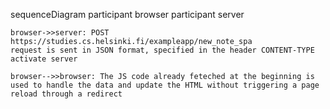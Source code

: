 sequenceDiagram
    participant browser
    participant server

    browser->>server: POST https://studies.cs.helsinki.fi/exampleapp/new_note_spa
    request is sent in JSON format, specified in the header CONTENT-TYPE
    activate server

    browser-->>browser: The JS code already feteched at the beginning is used to handle the data and update the HTML without triggering a page reload through a redirect